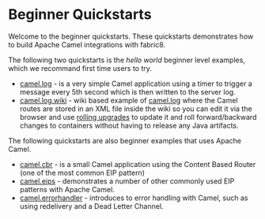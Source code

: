 Beginner Quickstarts
====================

Welcome to the beginner quickstarts. These quickstarts demonstrates how to build Apache Camel integrations with fabric8.

The following two quickstarts is the _hello world_ beginner level examples, which we recommand first time users to try.

* [camel.log](camel-log) - is a very simple Camel application using a timer to trigger a message every 5th second which is then written to the server log.
* [camel.log.wiki](camel-log-wiki) - wiki based example of [camel.log](/fabric/profiles/quickstarts/karaf/beginner/camel.log.profile) where the Camel routes are stored in an <a fabric-version-link="/camel/canvas/fabric/profiles/quickstarts/karaf/beginner/camel.log.wiki.profile/camel-log.xml">XML file inside the wiki</a> so you can edit it via the browser and use <a href="/fabric/profiles/docs/fabric/rollingUpgrade.md">rolling upgrades</a> to update it and roll forward/backward changes to containers without having to release any Java artifacts.

The following quickstarts are also beginner examples that uses Apache Camel.

* [camel.cbr](camel-cbr) - is a small Camel application using the Content Based Router (one of the most common EIP pattern)
* [camel.eips](camel-eips) - demonstrates a number of other commonly used EIP patterns with Apache Camel.
* [camel.errorhandler](camel-errorhandler) - introduces to error handling with Camel, such as using redelivery and a Dead Letter Channel.

 